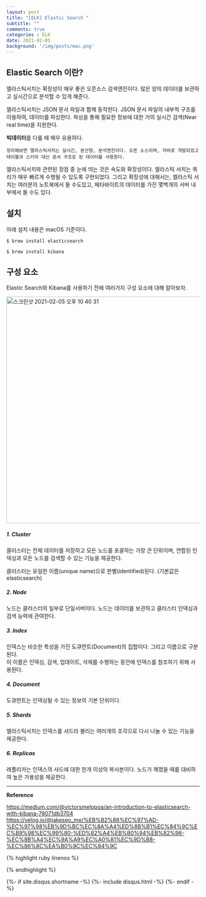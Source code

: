 ```yaml
---
layout: post
title: "[ELK] Elastic Search "
subtitle: ""    
comments: true
categories : ELK
date: 2021-02-05
background: '/img/posts/mac.png'
---
```


## Elastic Search 이란?   

엘라스틱서치는 확장성이 매우 좋은 오픈소스 검색엔진이다. 많은 양의 데이터를 
보관하고 실시간으로 분석할 수 있게 해준다.   

엘라스틱서치는 JSON 문서 파일과 함께 동작한다. JSON 문서 파일의 내부적 구조를 
이용하여, 데이터를 파싱한다. 파싱을 통해 필요한 정보에 대한 거의 실시간 검색(Near 
        real time)을 지원한다.   

**빅데이터**를 다룰 때 매우 유용하다.   

`정리해보면 엘라스틱서치는 실시간, 분산형, 분석엔진이다. 오픈 소스이며, 자바로 개발되었고 
테이블과 스키마 대신 문서 구조로 된 데이터를 사용한다.`       

엘라스틱서치와 관련된 장점 중 눈에 띄는 것은 속도와 확장성이다. 엘라스틱 서치는 
쿼리가 매우 빠르게 수행될 수 있도록 구현되었다. 그리고 확장성에 대해서는, 
    엘라스틱 서치는 여러분의 노트북에서 돌 수도있고, 페타바이트의 데이터를 
    가진 몇백개의 서버 내부에서 돌 수도 있다.   

## 설치 

아래 설치 내용은 macOS 기준이다.   

```
$ brew install elasticsearch    

$ brew install kibana     
```

## 구성 요소   

Elastic Search와 Kibana를 사용하기 전에 여러가지 구성 요소에 대해 알아보자.   

<img width="591" alt="스크린샷 2021-02-05 오후 10 40 31" src="https://user-images.githubusercontent.com/26623547/107040976-45319500-6803-11eb-84f8-2e51af4082b0.png">   

##### 1. Cluster  

클러스터는 전체 데이터를 저장하고 모든 노드를 포괄하는 가장 큰 단위이며, 연합된 인덱싱과 
모든 노드를 검색할 수 있는 기능을 제공한다.    

클러스터는 유일한 이름(unique name)으로 판별(identified)된다. (기본값은 elasticsearch)

##### 2. Node     

노드는 클러스터의 일부로 단일서버이다. 노드는 데이터를 보관하고 클러스터 인덱싱과 검색 능력에 
관여한다.   

##### 3. Index   

인덱스는 비슷한 특성을 가진 도큐먼트(Document)의 집합이다. 그리고 이름으로 구분된다.   
이 이름은 인덱싱, 검색, 업데이트, 삭제를 수행하는 동안에 인덱스를 참조하기 위해 사용된다. 


##### 4. Document   

도큐먼트는 인덱싱될 수 있는 정보의 기본 단위이다.

##### 5. Shards     

엘라스틱서치는 인덱스를 샤드라 불리는 여러개의 조각으로 다시 나눌 수 있는 
기능을 제공한다.

##### 6. Replicas   

레플리카는 인덱스의 샤드에 대한 한개 이상의 복사본이다. 노드가 깨졌을 때를 
대비하여 높은 가용성을 제공한다. 






- - - 

**Reference**    

<https://medium.com/@victorsmelopoa/an-introduction-to-elasticsearch-with-kibana-78071db3704>   
<https://velog.io/@jakeseo_me/%EB%B2%88%EC%97%AD-%EC%97%98%EB%9D%BC%EC%8A%A4%ED%8B%B1%EC%84%9C%EC%B9%98%EC%99%80-%ED%82%A4%EB%B0%94%EB%82%98-%EC%8B%A4%EC%9A%A9%EC%A0%81%EC%9D%B8-%EC%86%8C%EA%B0%9C%EC%84%9C>   

{% highlight ruby linenos %}

{% endhighlight %}


{%- if site.disqus.shortname -%}
    {%- include disqus.html -%}
{%- endif -%}

